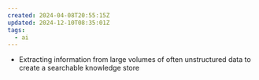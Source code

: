 ```yaml
---
created: 2024-04-08T20:55:15Z
updated: 2024-12-10T08:35:01Z
tags:
  - ai
---
```

- Extracting information from large volumes of often unstructured data to create a searchable knowledge store